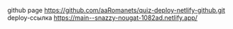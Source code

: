 github page https://github.com/aaRomanets/quiz-deploy-netlify-github.git
deploy-ссылка https://main--snazzy-nougat-1082ad.netlify.app/